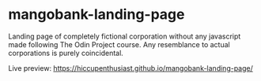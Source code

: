 # mangobank-landing-page
Landing page of completely fictional corporation without any javascript made following The Odin Project course. Any resemblance to actual corporations is purely coincidental. 

Live preview: https://hiccupenthusiast.github.io/mangobank-landing-page/